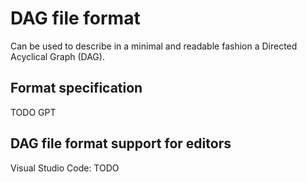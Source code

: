 # DAG file format

Can be used to describe in a minimal and readable fashion a Directed Acyclical Graph (DAG).

## Format specification

TODO GPT

## DAG file format support for editors

Visual Studio Code: TODO